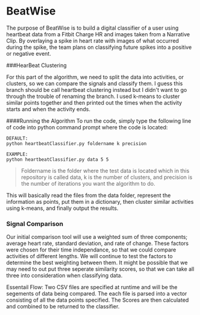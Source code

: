 # BeatWise
The purpose of BeatWise is to build a digital classifier of a user using heartbeat data from a Fitbit Charge HR and images taken from a Narrative Clip. By overlaying a spike in heart rate with images of what occurred during the spike, the team plans on classifying future spikes into a positive or negative event.

###HearBeat Clustering

For this part of the algorithm, we need to split the data into activities, or clusters, so we can compare the signals and classify them. I guess this branch should be call heartbeat clustering instead but I didn't want to go through the trouble of renaming the branch. I used k-means to cluster similar points together and then printed out the times when the activity starts and when the activity ends. 

####Running the Algorithm 
To run the code, simply type the following line of code into python command prompt where the code is located:
   
```
DEFAULT: 
python heartbeatClassifier.py foldername k precision

EXAMPLE:
python heartbeatClassifier.py data 5 5
```

 > Foldername is the folder where the test data is located which in this repository is called data, k is the number of clusters, and precision is the number of iterations you want the algorithm to do. 

This will basically read the files from the data folder, represent the information as points, put them in a dictionary, then cluster similar activities using k-means, and finally output the results. 



### Signal Comparison

Our initial comparison tool will use a weighted sum of three components; average heart rate, standard deviation, and rate of change. These factors were chosen for their time independance, so that we could compare activities of different lengths. We will continue to test the factors to determine the best weighting between them. It might be possible that we may need to out put three seperate similarity scores, so that we can take all three into consideration when classifying data.

Essentail Flow:
Two CSV files are specified at runtime and will be the segements of data being compared. The each file is parsed into a vector consisting of all the data points specified. The Scores are then calculated and combined to be returned to the classifier.
